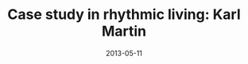 ---
layout: message
category: message
series: "Rhythm"
title: "Case study in rhythmic living: Karl Martin"
date: 2013-05-11
audio-description: "Karl Martin shares the rhythms he’s established in Scotland."
audio: "http://www.crossroads.net/players/media/hq/rhythm04.mp3"
audio-title: "Case study in rhythmic living&#58; Karl Martin"
audio-duration: "39:02"
program-description: "Program - WK4 Rhythm"
program: "http://www.crossroads.net/players/media/hq/05_11-12_13Program_LO.pdf"
program-title: "Case study in rhythmic living&#58; Karl Martin"
video-description: "Karl Martin shares the rhythms he’s established in Scotland."
video-title: "Case study in rhythmic living&#58; Karl Martin"
video: "https://s3.amazonaws.com/crossroadsvideomessages/rhythm04.mp4"
video-poster: "https://www.crossroads.net/uploadedfiles/rhythm04-still.jpg"
---